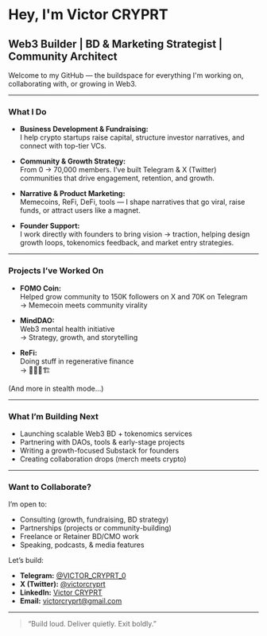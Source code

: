 # Hey, I'm Victor CRYPRT

## Web3 Builder | BD & Marketing Strategist | Community Architect

Welcome to my GitHub — the buildspace for everything I'm working on, collaborating with, or growing in Web3.

---

### What I Do

- **Business Development & Fundraising:**  
  I help crypto startups raise capital, structure investor narratives, and connect with top-tier VCs.

- **Community & Growth Strategy:**  
  From 0 → 70,000 members. I’ve built Telegram & X (Twitter) communities that drive engagement, retention, and growth.

- **Narrative & Product Marketing:**  
  Memecoins, ReFi, DeFi, tools — I shape narratives that go viral, raise funds, or attract users like a magnet.

- **Founder Support:**  
  I work directly with founders to bring vision → traction, helping design growth loops, tokenomics feedback, and market entry strategies.

---

### Projects I’ve Worked On

- **FOMO Coin:**  
  Helped grow community to 150K followers on X and 70K on Telegram  
  → Memecoin meets community virality

- **MindDAO:**  
  Web3 mental health initiative  
  → Strategy, growth, and storytelling

- **ReFi:**  
  Doing stuff in regenerative finance  
  → 🧱👷‍♂️🏗️

(And more in stealth mode…)

---

### What I’m Building Next

- Launching scalable Web3 BD + tokenomics services  
- Partnering with DAOs, tools & early-stage projects  
- Writing a growth-focused Substack for founders  
- Creating collaboration drops (merch meets crypto)

---

### Want to Collaborate?

I’m open to:
- Consulting (growth, fundraising, BD strategy)  
- Partnerships (projects or community-building)  
- Freelance or Retainer BD/CMO work  
- Speaking, podcasts, & media features  

Let’s build:

- **Telegram:** [@VICTOR_CRYPRT_0](https://t.me/VICTOR_CRYPRT_0)  
- **X (Twitter):** [@victorcryprt](https://twitter.com/victorcryprt)  
- **LinkedIn:** [Victor CRYPRT](https://linkedin.com/in/victorcryprt)  
- **Email:** [victorcryprt@gmail.com](mailto:victorcryprt@gmail.com)

---

> “Build loud. Deliver quietly. Exit boldly.”